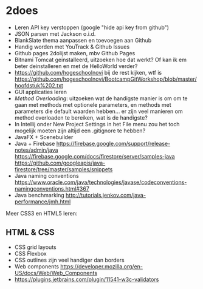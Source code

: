 # 2does

* Leren API key verstoppen (google "hide api key from github")
* JSON parsen met Jackson o.i.d.
* BlankSlate thema aanpassen en toevoegen aan Github 
* Handig worden met YouTrack & Github Issues
* Github pages 2dolijst maken, mbv Github Pages
* Bitnami Tomcat geinstalleerd, uitzoeken hoe dat werkt? Of kan ik em beter deinstalleren en met de HelloWorld verder?
* https://github.com/hogeschoolnovi bij de rest kijken, wtf is https://github.com/hogeschoolnovi/BootcampGitWorkshop/blob/master/hoofdstuk%202.txt
* GUI applicaties leren
* *Method Overloading*: uitzoeken wat de handigste manier is om om te gaan met methods met optionele parameters, en methods met parameters die default waarden hebben... er zijn veel manieren om method overloaden te bereiken, wat is de handigste?
* In Intellij onder New Project Settings in het File menu zou het toch mogelijk moeten zijn altijd een .gitignore te hebben?
* JavaFX + Scenebuilder
* Java + Firebase https://firebase.google.com/support/release-notes/admin/java
https://firebase.google.com/docs/firestore/server/samples-java
https://github.com/googleapis/java-firestore/tree/master/samples/snippets
* Java naming conventions https://www.oracle.com/java/technologies/javase/codeconventions-namingconventions.html#367
* Java benchmarking http://tutorials.jenkov.com/java-performance/jmh.html


Meer CSS3 en HTML5 leren:

HTML & CSS
----------

* CSS grid layouts
* CSS Flexbox
* CSS outlines zijn veel handiger dan borders
* Web components https://developer.mozilla.org/en-US/docs/Web/Web_Components
* https://plugins.jetbrains.com/plugin/11541-w3c-validators
